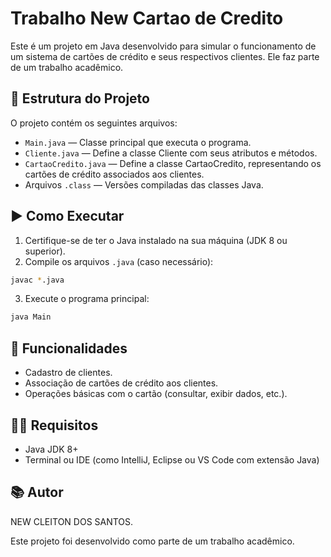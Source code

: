 # Trabalho New Cartao de Credito

Este é um projeto em Java desenvolvido para simular o funcionamento de um sistema de cartões de crédito e seus respectivos clientes. Ele faz parte de um trabalho acadêmico.

## 📁 Estrutura do Projeto

O projeto contém os seguintes arquivos:

- `Main.java` — Classe principal que executa o programa.
- `Cliente.java` — Define a classe Cliente com seus atributos e métodos.
- `CartaoCredito.java` — Define a classe CartaoCredito, representando os cartões de crédito associados aos clientes.
- Arquivos `.class` — Versões compiladas das classes Java.

## ▶️ Como Executar

1. Certifique-se de ter o Java instalado na sua máquina (JDK 8 ou superior).
2. Compile os arquivos `.java` (caso necessário):

```bash
javac *.java
```

3. Execute o programa principal:

```bash
java Main
```

## 🧠 Funcionalidades

- Cadastro de clientes.
- Associação de cartões de crédito aos clientes.
- Operações básicas com o cartão (consultar, exibir dados, etc.).

## 👨‍💻 Requisitos

- Java JDK 8+
- Terminal ou IDE (como IntelliJ, Eclipse ou VS Code com extensão Java)

## 📚 Autor

NEW CLEITON DOS SANTOS.

Este projeto foi desenvolvido como parte de um trabalho acadêmico.
